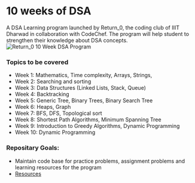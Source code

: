 # 10 weeks of DSA

A DSA Learning program launched by Return_0, the coding club of IIIT Dharwad in collaboration with CodeChef. The program will help student to strengthen their knowledge about DSA concepts.
![Return_0 10 Week DSA Program](https://user-images.githubusercontent.com/99034389/198373525-eb0289fd-7ec7-4b0e-96e1-5ec07acbb466.png)

### Topics to be covered

* Week 1: Mathematics, Time complexity, Arrays, Strings, 
* Week 2: Searching and sorting
* Week 3: Data Structures (Linked Lists, Stack, Queue)
* Week 4: Backtracking
* Week 5: Generic Tree, Binary Trees, Binary Search Tree
* Week 6: Heaps, Graph
* Week 7: BFS, DFS, Topological sort
* Week 8: Shortest Path Algorithms, Minimum Spanning Tree
* Week 9: Introduction to Greedy Algorithms, Dynamic Programming
* Week 10: Dynamic Programming

### Repositary Goals:
* Maintain code base for practice problems, assignment problems and learning resources for the program
* [Resources](https://docs.google.com/document/d/1StXz0yuJXLOb6JCFCC4Mlhqh0vR26CecGLQOqZcB_-s/edit?usp=sharing)

